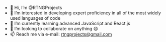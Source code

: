 - 👋 Hi, I’m @RTNGProjects
- 👀 I’m interested in developing expert proficiency in all of the most widely used languages of code
- 🌱 I’m currently learning advanced JavaScript and React.js
- 💞️ I’m looking to collaborate on anything 😄
- 📫 Reach me via e-mail: rtngprojects@gmail.com

<!---
RTNGProjects/RTNGProjects is a ✨ special ✨ repository because its `README.md` (this file) appears on your GitHub profile.
You can click the Preview link to take a look at your changes.
--->
